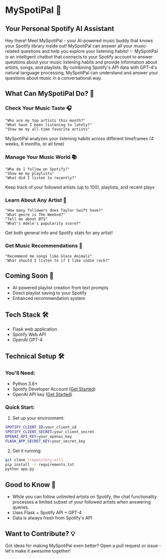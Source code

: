# MySpotiPal 🎵

## Your Personal Spotify AI Assistant

Hey there! Meet MySpotiPal - your AI-powered music buddy that knows your Spotify library inside out! MySpotiPal can answer all your music-related questions and help you explore your listening habits! ✨ MySpotiPal is an intelligent chatbot that connects to your Spotify account to answer questions about your music listening habits and provide information about artists, songs, and playlists. By combining Spotify's API data with GPT-4's natural language processing, MySpotiPal can understand and answer your questions about music in a conversational way.


## What Can MySpotiPal Do? 🌟

### Check Your Music Taste 🎧
```
"Who are my top artists this month?"
"What have I been listening to lately?"
"Show me my all-time favorite artists"
```
MySpotiPal analyzes your listening habits across different timeframes (4 weeks, 6 months, or all time)

### Manage Your Music World 📚
```
"Who do I follow on Spotify?"
"Show me my playlists"
"What did I listen to recently?"
```
Keep track of your followed artists (up to 100), playlists, and recent plays

### Learn About Any Artist 🎤
```
"How many followers does Taylor Swift have?"
"What genre is The Weeknd?"
"Tell me about BTS"
"What's Adele's popularity score?"
```
Get both general info and Spotify stats for any artist!

### Get Music Recommendations 🎵
```
"Recommend me songs like Glass Animals"
"What should I listen to if I like indie rock?"
```

## Coming Soon 🚀
- AI-powered playlist creation from text prompts
- Direct playlist saving to your Spotify
- Enhanced recommendation system

## Tech Stack 🛠️
- Flask web application
- Spotify Web API
- OpenAI GPT-4

## Technical Setup 🛠️

### You'll Need:
- Python 3.8+
- Spotify Developer Account ([Get Started](https://developer.spotify.com/documentation/web-api))
- OpenAI API key ([Get Started](https://platform.openai.com/docs/api-reference/introduction))

### Quick Start:
1. Set up your environment:
```bash
SPOTIFY_CLIENT_ID=your_client_id
SPOTIFY_CLIENT_SECRET=your_client_secret
OPENAI_API_KEY=your_openai_key
FLASK_APP_SECRET_KEY=your_secret_key
```

2. Get it running:
```bash
git clone [repository-url]
pip install -r requirements.txt
python app.py
```

## Good to Know 📝
- While you can follow unlimited artists on Spotify, the chat functionality processes a limited subset of your followed artists when answering queries.
- Uses Flask + Spotify API + GPT-4
- Data is always fresh from Spotify's API

## Want to Contribute? 💡
Got ideas for making MySpotiPal even better? Open a pull request or issue - let's make it awesome together!
